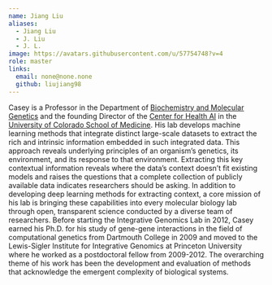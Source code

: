 ```yaml
---
name: Jiang Liu
aliases:
  - Jiang Liu
  - J. Liu
  - J. L.
image: https://avatars.githubusercontent.com/u/57754748?v=4
role: master
links:
  email: none@none.none
  github: liujiang98
---
```


Casey is a Professor in the Department of [Biochemistry and Molecular Genetics](https://medschool.cuanschutz.edu/biochemistry) and the founding Director of the [Center for Health AI](https://medschool.cuanschutz.edu/ai) in the [University of Colorado School of Medicine](https://medschool.cuanschutz.edu/).
His lab develops machine learning methods that integrate distinct large-scale datasets to extract the rich and intrinsic information embedded in such integrated data.
This approach reveals underlying principles of an organism’s genetics, its environment, and its response to that environment.
Extracting this key contextual information reveals where the data’s context doesn’t fit existing models and raises the questions that a complete collection of publicly available data indicates researchers should be asking.
In addition to developing deep learning methods for extracting context, a core mission of his lab is bringing these capabilities into every molecular biology lab through open, transparent science conducted by a diverse team of researchers.
Before starting the Integrative Genomics Lab in 2012, Casey earned his Ph.D. for his study of gene-gene interactions in the field of computational genetics from Dartmouth College in 2009 and moved to the Lewis-Sigler Institute for Integrative Genomics at Princeton University where he worked as a postdoctoral fellow from 2009-2012.
The overarching theme of his work has been the development and evaluation of methods that acknowledge the emergent complexity of biological systems.
